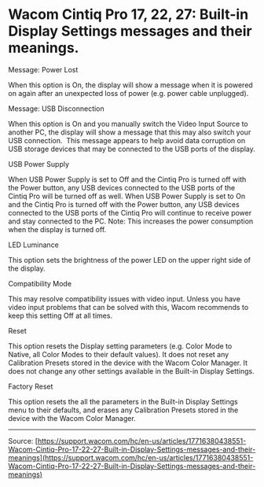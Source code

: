 # Wacom Cintiq Pro 17, 22, 27: Built-in Display Settings messages and their meanings.

Message: Power Lost

When this option is On, the display will show a message when it is powered on again after an unexpected loss of power (e.g. power cable unplugged).


Message: USB Disconnection

When this option is On and you manually switch the Video Input Source to another PC, the display will show a message that this may also switch your USB connection.  This message appears to help avoid data corruption on USB storage devices that may be connected to the USB ports of the display.


USB Power Supply

When USB Power Supply is set to Off and the Cintiq Pro is turned off with the Power button, any USB devices connected to the USB ports of the Cintiq Pro will be turned off as well.
When USB Power Supply is set to On and the Cintiq Pro is turned off with the Power button, any USB devices connected to the USB ports of the Cintiq Pro will continue to receive power and stay connected to the PC. Note: This increases the power consumption when the display is turned off.


LED Luminance

This option sets the brightness of the power LED on the upper right side of the display.


Compatibility Mode

This may resolve compatibility issues with video input. Unless you have video input problems that can be solved with this, Wacom recommends to keep this setting Off at all times.


Reset

This option resets the Display setting parameters (e.g. Color Mode to Native, all Color Modes to their default values). It does not reset any Calibration Presets stored in the device with the Wacom Color Manager. It does not change any other settings available in the Built-in Display Settings.


Factory Reset

This option resets the all the parameters in the Built-in Display Settings menu to their defaults, and erases any Calibration Presets stored in the device with the Wacom Color Manager.

---
Source: [https://support.wacom.com/hc/en-us/articles/17716380438551-Wacom-Cintiq-Pro-17-22-27-Built-in-Display-Settings-messages-and-their-meanings](https://support.wacom.com/hc/en-us/articles/17716380438551-Wacom-Cintiq-Pro-17-22-27-Built-in-Display-Settings-messages-and-their-meanings)

